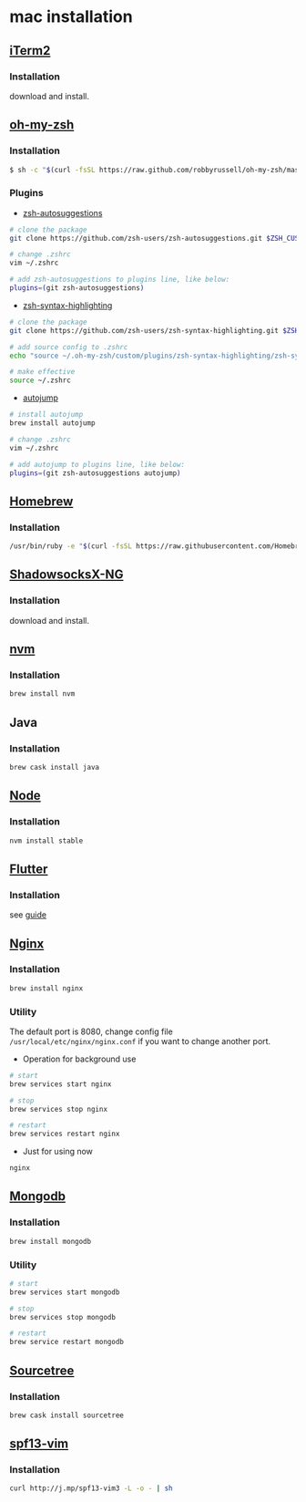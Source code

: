 # mac installation

## [iTerm2](https://www.iterm2.com/)

### Installation

download and install.

## [oh-my-zsh](https://ohmyz.sh/)

### Installation

```sh
$ sh -c "$(curl -fsSL https://raw.github.com/robbyrussell/oh-my-zsh/master/tools/install.sh)"
```

### Plugins

- [zsh-autosuggestions](https://github.com/zsh-users/zsh-autosuggestions)

```sh
# clone the package
git clone https://github.com/zsh-users/zsh-autosuggestions.git $ZSH_CUSTOM/plugins/zsh-autosuggestions

# change .zshrc
vim ~/.zshrc

# add zsh-autosuggestions to plugins line, like below:
plugins=(git zsh-autosuggestions)
```

- [zsh-syntax-highlighting](https://github.com/zsh-users/zsh-syntax-highlighting)

```sh
# clone the package
git clone https://github.com/zsh-users/zsh-syntax-highlighting.git $ZSH_CUSTOM/plugins/zsh-syntax-highlighting

# add source config to .zshrc
echo "source ~/.oh-my-zsh/custom/plugins/zsh-syntax-highlighting/zsh-syntax-highlighting.zsh" >> ~/.zshrc

# make effective
source ~/.zshrc
```

- [autojump](https://github.com/wting/autojump)

```sh
# install autojump
brew install autojump

# change .zshrc
vim ~/.zshrc

# add autojump to plugins line, like below:
plugins=(git zsh-autosuggestions autojump)
```

## [Homebrew](https://brew.sh/)

### Installation

```sh
/usr/bin/ruby -e "$(curl -fsSL https://raw.githubusercontent.com/Homebrew/install/master/install)"
```

## [ShadowsocksX-NG](https://github.com/shadowsocks/ShadowsocksX-NG)

### Installation

download and install.

## [nvm](https://github.com/nvm-sh/nvm)

### Installation

```sh
brew install nvm
```

## Java 

### Installation

```sh
brew cask install java
```

## [Node](https://nodejs.org/en/)

### Installation

```sh
nvm install stable
```

## [Flutter](https://flutterchina.club/)

### Installation

see [guide](https://flutterchina.club/get-started/install/)

## [Nginx](https://www.nginx.com/)

### Installation

```sh
brew install nginx
```

### Utility

The default port is 8080, change config file `/usr/local/etc/nginx/nginx.conf` if you want to change another port.

- Operation for background use

```sh
# start
brew services start nginx

# stop
brew services stop nginx

# restart
brew services restart nginx
```

- Just for using now

```sh
nginx
```

## [Mongodb](https://www.mongodb.com/)

### Installation

```sh
brew install mongodb
```

### Utility

```sh
# start
brew services start mongodb

# stop
brew services stop mongodb

# restart
brew service restart mongodb
```

## [Sourcetree](https://www.sourcetreeapp.com/)

### Installation

```sh
brew cask install sourcetree
```

## [spf13-vim](http://vim.spf13.com/)

### Installation

```sh
curl http://j.mp/spf13-vim3 -L -o - | sh
```

